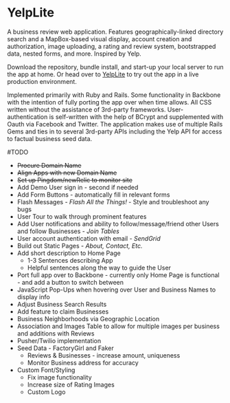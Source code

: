 # YelpLite

A business review web application. Features geographically-linked directory search and a MapBox-based visual display, account creation and authorization, image uploading, a rating and review system, bootstrapped data, nested forms, and more. Inspired by Yelp.

Download the repository, bundle install, and start-up your local server to run the app at home. Or head over to <a href="http://www.yelplite.com">YelpLite</a> to try out the app in a live production environment.

Implemented primarily with Ruby and Rails. Some functionality in Backbone with the intention of fully porting the app over when time allows. All CSS written without the assistance of 3rd-party frameworks. User-authentication is self-written with the help of BCrypt and supplemented with Oauth via Facebook and Twitter. The application makes use of multiple Rails Gems and ties in to several 3rd-party APIs including the Yelp API for access to factual business seed data.

#TODO

- ~~Procure Domain Name~~
- ~~Align Apps with new Domain Name~~
- ~~Set up Pingdom/newRelic to monitor site~~
- Add Demo User sign in - second if needed
- Add Form Buttons - automatically fill in relevant forms
- Flash Messages - *Flash All the Things!* - Style and troubleshoot any bugs
- User Tour to walk through prominent features
- Add User notifications and ability to follow/message/friend other Users and follow Businesses - *Join Tables*
- User account authentication with email - *SendGrid*
- Build out Static Pages - *About, Contact, Etc.*
- Add short description to Home Page
  - 1-3 Sentences describing App
  - Helpful sentences along the way to guide the User
- Port full app over to Backbone - currently only Home Page is functional - and add a button to switch between
- JavaScript Pop-Ups when hovering over User and Business Names to display info
- Adjust Business Search Results
- Add feature to claim Businesses
- Business Neighborhoods via Geographic Location
- Association and Images Table to allow for multiple images per business and additions with Reviews
- Pusher/Twilio implementation
- Seed Data - FactoryGirl and Faker
  - Reviews & Businesses - increase amount, uniqueness
  - Monitor Business address for accuracy
- Custom Font/Styling
  - Fix image functionality
  - Increase size of Rating Images
  - Custom Logo
